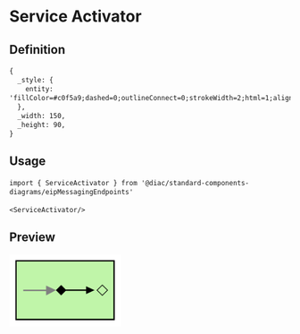 # Service Activator

## Definition

```
{
  _style: { 
    entity: 'fillColor=#c0f5a9;dashed=0;outlineConnect=0;strokeWidth=2;html=1;align=center;fontSize=8;verticalLabelPosition=bottom;verticalAlign=top;shape=mxgraph.eip.service_activator;',
  },
  _width: 150,
  _height: 90,
}
```

## Usage

```
import { ServiceActivator } from '@diac/standard-components-diagrams/eipMessagingEndpoints'

<ServiceActivator/>
```

## Preview

<img src="./service-activator.png" width="200"/>
